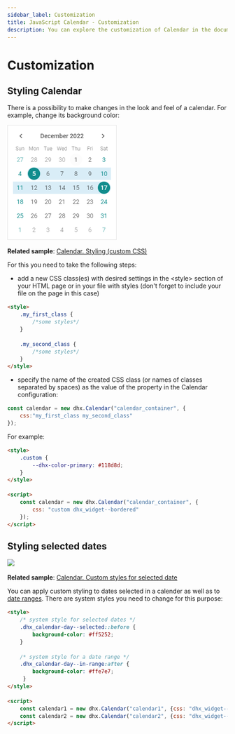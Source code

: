 ```yaml
---
sidebar_label: Customization
title: JavaScript Calendar - Customization 
description: You can explore the customization of Calendar in the documentation of the DHTMLX JavaScript UI library. Browse developer guides and API reference, try out code examples and live demos, and download a free 30-day evaluation version of DHTMLX Suite.
---
```


# Customization

## Styling Calendar

There is a possibility to make changes in the look and feel of a calendar. For example, change its background color:

![](../assets/calendar/styled_calendar.png)

**Related sample**: [Calendar. Styling (custom CSS)](https://snippet.dhtmlx.com/2045cbe1)

For this you need to take the following steps:

- add a new CSS class(es) with desired settings in the &lt;style&gt; section of your HTML page or in your file with styles (don't forget to include your file on the page in this case)

~~~html
<style>
    .my_first_class {
        /*some styles*/
    }
    
    .my_second_class {
        /*some styles*/
    }
</style>
~~~

- specify the name of the created CSS class (or names of classes separated by spaces) as the value of the [](calendar/api/calendar_css_config.md) property in the Calendar configuration:

~~~js
const calendar = new dhx.Calendar("calendar_container", {
    css:"my_first_class my_second_class"
});
~~~

For example:

~~~html
<style>
    .custom {
        --dhx-color-primary: #118d8d;
    }
</style>

<script>
    const calendar = new dhx.Calendar("calendar_container", { 
        css: "custom dhx_widget--bordered"
    });
</script>
~~~

## Styling selected dates

![](../assets/calendar/calendar_range_styling.png)

**Related sample**: [Calendar. Custom styles for selected date](https://snippet.dhtmlx.com/9u0ix3na)

You can apply custom styling to dates selected in a calender as well as to [date ranges](calendar/operating_calendar.md#linking-two-calendars). There are system styles you need to change for this purpose:

~~~html
<style>
    /* system style for selected dates */
    .dhx_calendar-day--selected::before {
        background-color: #ff5252;
    }

    /* system style for a date range */
    .dhx_calendar-day--in-range:after {
        background-color: #ffe7e7;
     }
</style>

<script>
    const calendar1 = new dhx.Calendar("calendar1", {css: "dhx_widget--bordered"});
    const calendar2 = new dhx.Calendar("calendar2", {css: "dhx_widget--bordered"});
</script>
~~~
